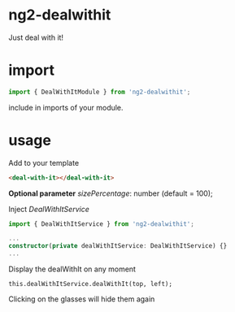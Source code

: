 # ng2-dealwithit

Just deal with it!

# import

```typescript
import { DealWithItModule } from 'ng2-dealwithit';
```

include in imports of your module.

# usage

Add to your template

```html
<deal-with-it></deal-with-it>
```

**Optional parameter** *sizePercentage*: number (default = 100);

Inject *DealWithItService*

```typescript
import { DealWithItService } from 'ng2-dealwithit';

...
constructor(private dealWithItService: DealWithItService) {}
...
```

Display the dealWithIt on any moment

```typscript
this.dealWithItService.dealWithIt(top, left);
```

Clicking on the glasses will hide them again